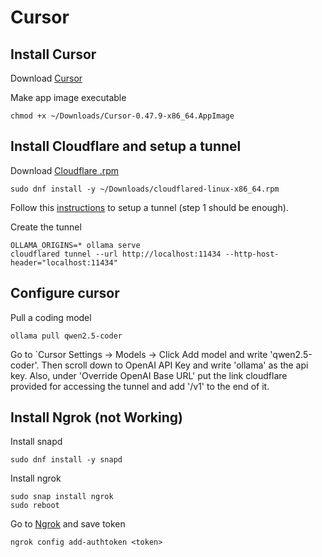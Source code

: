 # Cursor

## Install Cursor
Download [Cursor](https://www.cursor.com/)

Make app image executable
```
chmod +x ~/Downloads/Cursor-0.47.9-x86_64.AppImage
```

## Install Cloudflare and setup a tunnel
Download [Cloudflare .rpm](https://developers.cloudflare.com/cloudflare-one/connections/connect-networks/downloads/)
```
sudo dnf install -y ~/Downloads/cloudflared-linux-x86_64.rpm
```

Follow this [instructions](https://developers.cloudflare.com/cloudflare-one/connections/connect-networks/downloads/) to setup a tunnel (step 1 should be enough).

Create the tunnel
```
OLLAMA_ORIGINS=* ollama serve
cloudflared tunnel --url http://localhost:11434 --http-host-header="localhost:11434"
```

## Configure cursor
Pull a coding model
```
ollama pull qwen2.5-coder
```

Go to `Cursor Settings -> Models -> Click Add model and write 'qwen2.5-coder'.
Then scroll down to OpenAI API Key and write 'ollama' as the api key.
Also, under 'Override OpenAI Base URL' put the link cloudflare provided for accessing the tunnel and add '/v1' to the end of it.

## Install Ngrok (not Working)
Install snapd
```
sudo dnf install -y snapd
```

Install ngrok
```
sudo snap install ngrok
sudo reboot
```

Go to [Ngrok](https://dashboard.ngrok.com/get-started/setup/linux) and save token
```
ngrok config add-authtoken <token>
```
